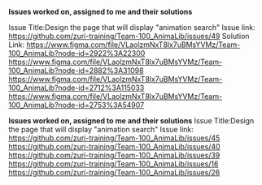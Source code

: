 **Issues worked on, assigned to me and their solutions**

Issue Title:Design the page that will display "animation search"
Issue link: https://github.com/zuri-training/Team-100_AnimaLib/issues/49
Solution Link:
https://www.figma.com/file/VLaolzmNxT8lx7uBMsYVMz/Team-100_AnimaLib?node-id=2922%3A22300
https://www.figma.com/file/VLaolzmNxT8lx7uBMsYVMz/Team-100_AnimaLib?node-id=2882%3A31098
https://www.figma.com/file/VLaolzmNxT8lx7uBMsYVMz/Team-100_AnimaLib?node-id=2712%3A115033
https://www.figma.com/file/VLaolzmNxT8lx7uBMsYVMz/Team-100_AnimaLib?node-id=2753%3A54907

**Issues worked on, assigned to me and their solutions**
Issue Title:Design the page that will display "animation search"
Issue link:
https://github.com/zuri-training/Team-100_AnimaLib/issues/45
https://github.com/zuri-training/Team-100_AnimaLib/issues/40
https://github.com/zuri-training/Team-100_AnimaLib/issues/39
https://github.com/zuri-training/Team-100_AnimaLib/issues/16
https://github.com/zuri-training/Team-100_AnimaLib/issues/26
